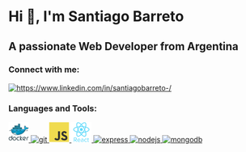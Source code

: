 # Hi 👋, I'm Santiago Barreto
## A passionate Web Developer  from Argentina

<h3 align="left">Connect with me:</h3>
<p align="left">
 
<a href="https://www.linkedin.com/in/santiagobarreto-/" target="blank"><img align="center" src="https://raw.githubusercontent.com/rahuldkjain/github-profile-readme-generator/master/src/images/icons/Social/linked-in-alt.svg" alt="https://www.linkedin.com/in/santiagobarreto-/" height="30" width="40" /></a>
</p>

<h3 align="left">Languages and Tools:</h3>

<p align="left"> 
  <a href="https://www.docker.com/" target="_blank"> <img src="https://raw.githubusercontent.com/devicons/devicon/master/icons/docker/docker-original-wordmark.svg" alt="docker" width="40" height="40"/>
  <a href="https://git-scm.com/" target="_blank">  <a href="https://git-scm.com/" target="_blank"> <img src="https://www.vectorlogo.zone/logos/git-scm/git-scm-icon.svg" alt="git" width="40" height="40"/>
  <a href="https://developer.mozilla.org/en-US/docs/Web/JavaScript" target="_blank"> <img src="https://raw.githubusercontent.com/devicons/devicon/master/icons/javascript/javascript-original.svg" alt="javascript" width="40" height="40"/>
  <a href="https://reactjs.org/" target="_blank"><img src="https://raw.githubusercontent.com/devicons/devicon/master/icons/react/react-original-wordmark.svg" alt="react" width="40" height="40"/>
  <a href="https://expressjs.com/es/" target="_blank"> <img src="https://www.vectorlogo.zone/logos/expressjs/expressjs-icon.svg" alt="express" width="40" height="40"/>
  <a href="https://nodejs.org/es/" target="_blank"> <img src="https://cdn-icons-png.flaticon.com/512/5968/5968322.png" alt="nodejs" width="40" height="40"/>
  <a href="https://www.mongodb.com//" target="_blank"> <img src="https://www.vectorlogo.zone/logos/mongodb/mongodb-icon.svg" alt="mongodb" width="40" height="40"/>
